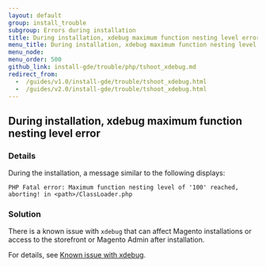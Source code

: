 ```yaml
---
layout: default 
group: install_trouble
subgroup: Errors during installation
title: During installation, xdebug maximum function nesting level error
menu_title: During installation, xdebug maximum function nesting level error
menu_node: 
menu_order: 500
github_link: install-gde/trouble/php/tshoot_xdebug.md
redirect_from:
  -  /guides/v1.0/install-gde/trouble/tshoot_xdebug.html
  -  /guides/v2.0/install-gde/trouble/tshoot_xdebug.html
---
```


<h2 id="install-trouble-xdebug">During installation, xdebug maximum function nesting level error</h2>

### Details

During the installation, a  message similar to the following displays: 

	PHP Fatal error: Maximum function nesting level of '100' reached, aborting! in <path>/ClassLoader.php

### Solution

<p>There is a known issue with <code>xdebug</code> that can affect Magento installations or access to the storefront or Magento Admin after installation.</p>
<p>For details, see <a href="{{ site.gdeurl21 }}install-gde/trouble/tshoot_install-issues.html#known-devbeta-xdebug">Known issue with xdebug</a>.

